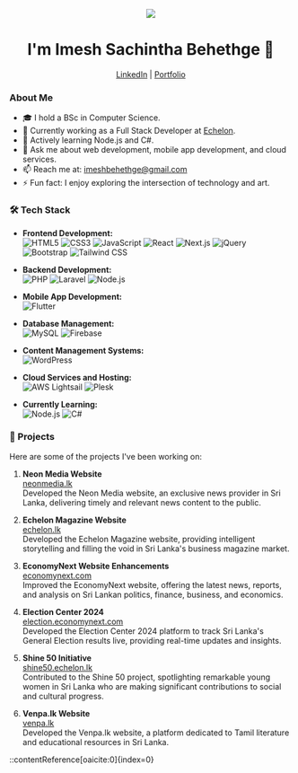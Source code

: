 <!-- Header with animated text -->
<p align="center">
  <img src="https://capsule-render.vercel.app/api?text=Hi%20There!&animation=fadeIn&type=waving&color=gradient&height=100"/>
</p>

<!-- Introduction -->
<h1 align="center"> I'm Imesh Sachintha Behethge 👋</h1>
<p align="center">
  <a  href="https://www.linkedin.com/in/imesh-sachintha-behethge-7862a21a2">LinkedIn</a> |
  <a href="https://sachinthabehethge.com">Portfolio</a>
</p>

<!-- About Me -->
### About Me

- 🎓 I hold a BSc in Computer Science.
- 💼 Currently working as a Full Stack Developer at [Echelon](https://echelon.lk).
- 🌱 Actively learning Node.js and C#.
- 💬 Ask me about web development, mobile app development, and cloud services.
- 📫 Reach me at: imeshbehethge@gmail.com
- ⚡ Fun fact: I enjoy exploring the intersection of technology and art.

<!-- Tech Stack -->
### 🛠️ Tech Stack

- **Frontend Development:**  
  ![HTML5](https://img.shields.io/badge/-HTML5-E34F26?style=flat&logo=html5&logoColor=white)
  ![CSS3](https://img.shields.io/badge/-CSS3-1572B6?style=flat&logo=css3&logoColor=white)
  ![JavaScript](https://img.shields.io/badge/-JavaScript-F7DF1E?style=flat&logo=javascript&logoColor=black)
  ![React](https://img.shields.io/badge/-React-61DAFB?style=flat&logo=react&logoColor=black)
  ![Next.js](https://img.shields.io/badge/-Next.js-000000?style=flat&logo=next.js&logoColor=white)
  ![jQuery](https://img.shields.io/badge/-jQuery-0769AD?style=flat&logo=jquery&logoColor=white)
  ![Bootstrap](https://img.shields.io/badge/-Bootstrap-7952B3?style=flat&logo=bootstrap&logoColor=white)
  ![Tailwind CSS](https://img.shields.io/badge/-Tailwind%20CSS-38B2AC?style=flat&logo=tailwind-css&logoColor=white)

- **Backend Development:**  
  ![PHP](https://img.shields.io/badge/-PHP-777BB4?style=flat&logo=php&logoColor=white)
  ![Laravel](https://img.shields.io/badge/-Laravel-FF2D20?style=flat&logo=laravel&logoColor=white)
  ![Node.js](https://img.shields.io/badge/-Node.js-339933?style=flat&logo=node.js&logoColor=white)

- **Mobile App Development:**  
  ![Flutter](https://img.shields.io/badge/-Flutter-02569B?style=flat&logo=flutter&logoColor=white)

- **Database Management:**  
  ![MySQL](https://img.shields.io/badge/-MySQL-4479A1?style=flat&logo=mysql&logoColor=white)
  ![Firebase](https://img.shields.io/badge/-Firebase-FFCA28?style=flat&logo=firebase&logoColor=black)

- **Content Management Systems:**  
  ![WordPress](https://img.shields.io/badge/-WordPress-21759B?style=flat&logo=wordpress&logoColor=white)

- **Cloud Services and Hosting:**  
  ![AWS Lightsail](https://img.shields.io/badge/-AWS%20Lightsail-232F3E?style=flat&logo=amazon-aws&logoColor=white)
  ![Plesk](https://img.shields.io/badge/-Plesk-52BBE6?style=flat&logo=plesk&logoColor=white)

- **Currently Learning:**  
  ![Node.js](https://img.shields.io/badge/-Node.js-339933?style=flat&logo=node.js&logoColor=white)
  ![C#](https://img.shields.io/badge/-C%23-239120?style=flat&logo=c-sharp&logoColor=white)

<!-- Projects -->
### 🚀 Projects

Here are some of the projects I've been working on:

1. **Neon Media Website**  
   [neonmedia.lk](https://neonmedia.lk)  
   Developed the Neon Media website, an exclusive news provider in Sri Lanka, delivering timely and relevant news content to the public.

2. **Echelon Magazine Website**  
   [echelon.lk](https://echelon.lk)  
   Developed the Echelon Magazine website, providing intelligent storytelling and filling the void in Sri Lanka's business magazine market.

3. **EconomyNext Website Enhancements**  
   [economynext.com](https://economynext.com)  
   Improved the EconomyNext website, offering the latest news, reports, and analysis on Sri Lankan politics, finance, business, and economics.

4. **Election Center 2024**  
   [election.economynext.com](https://election.economynext.com)  
   Developed the Election Center 2024 platform to track Sri Lanka's General Election results live, providing real-time updates and insights.

5. **Shine 50 Initiative**  
   [shine50.echelon.lk](https://shine50.echelon.lk)  
   Contributed to the Shine 50 project, spotlighting remarkable young women in Sri Lanka who are making significant contributions to social and cultural progress.

6. **Venpa.lk Website**  
   [venpa.lk](https://venpa.lk)  
   Developed the Venpa.lk website, a platform dedicated to Tamil literature and educational resources in Sri Lanka.


::contentReference[oaicite:0]{index=0}
 
